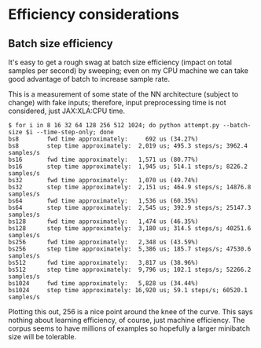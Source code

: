 # Efficiency considerations

## Batch size efficiency

It's easy to get a rough swag at batch size efficiency (impact on total samples
per second) by sweeping; even on my CPU machine we can take good advantage of
batch to increase sample rate.

This is a measurement of some state of the NN architecture (subject to change)
with fake inputs; therefore, input preprocessing time is not considered, just
JAX:XLA:CPU time.

```
$ for i in 8 16 32 64 128 256 512 1024; do python attempt.py --batch-size $i --time-step-only; done
bs8        fwd time approximately:     692 us (34.27%)
bs8        step time approximately:  2,019 us; 495.3 steps/s; 3962.4 samples/s
bs16       fwd time approximately:   1,571 us (80.77%)
bs16       step time approximately:  1,945 us; 514.1 steps/s; 8226.2 samples/s
bs32       fwd time approximately:   1,070 us (49.74%)
bs32       step time approximately:  2,151 us; 464.9 steps/s; 14876.8 samples/s
bs64       fwd time approximately:   1,536 us (60.35%)
bs64       step time approximately:  2,545 us; 392.9 steps/s; 25147.3 samples/s
bs128      fwd time approximately:   1,474 us (46.35%)
bs128      step time approximately:  3,180 us; 314.5 steps/s; 40251.6 samples/s
bs256      fwd time approximately:   2,348 us (43.59%)
bs256      step time approximately:  5,386 us; 185.7 steps/s; 47530.6 samples/s
bs512      fwd time approximately:   3,817 us (38.96%)
bs512      step time approximately:  9,796 us; 102.1 steps/s; 52266.2 samples/s
bs1024     fwd time approximately:   5,828 us (34.44%)
bs1024     step time approximately: 16,920 us; 59.1 steps/s; 60520.1 samples/s
```

Plotting this out, 256 is a nice point around the knee of the curve. This says
nothing about learning efficiency, of course, just machine efficiency. The
corpus seems to have millions of examples so hopefully a larger minibatch size
will be tolerable.
